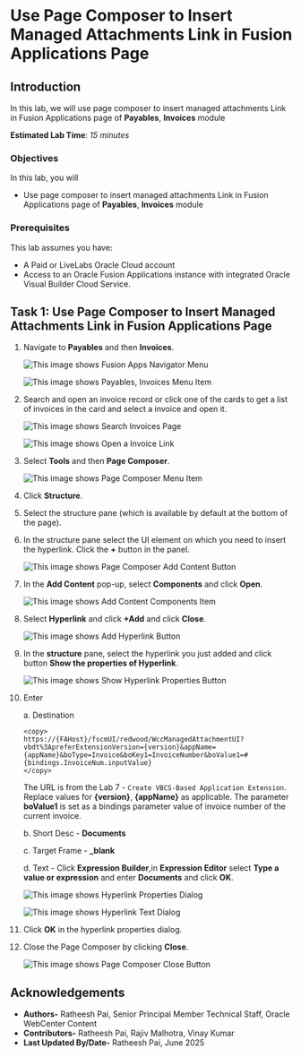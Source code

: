 # Use Page Composer to Insert Managed Attachments Link in Fusion Applications Page

## Introduction

In this lab, we will use page composer to insert managed attachments Link in Fusion Applications page of **Payables**, **Invoices** module

**Estimated Lab Time**: *15 minutes*

### Objectives

In this lab, you will

- Use page composer to insert managed attachments Link in Fusion Applications page of **Payables**, **Invoices** module

### Prerequisites

This lab assumes you have:

- A Paid or LiveLabs Oracle Cloud account
- Access to an Oracle Fusion Applications instance with integrated Oracle Visual Builder Cloud Service.

## Task 1: Use Page Composer to Insert Managed Attachments Link in Fusion Applications Page

1. Navigate to **Payables** and then **Invoices**.

   ![This image shows Fusion Apps Navigator Menu](images/fa-menu.png "Fusion Apps Navigator Menu")

   ![This image shows Payables, Invoices Menu Item](images/payables-invoices.png "Payables, Invoices Menu Item")

2. Search and open an invoice record or click one of the cards to get a list of invoices in the card and select a  invoice and open it.

   ![This image shows Search Invoices Page](images/search-invoice.png "Search Invoices Page")

   ![This image shows Open a Invoice Link](images/open-invoice.png "Open a Invoice Link")

3. Select **Tools** and then **Page Composer**.

   ![This image shows Page Composer Menu Item](images/page-composer-menu.png "Page Composer Menu Item")

4. Click **Structure**.

5. Select the structure pane (which is available by default at the bottom of the page).

6. In the structure pane select the UI element on which you need to insert the hyperlink. Click the **+** button in the panel.

   ![This image shows Page Composer Add Content Button](images/add-content.png "Page Composer Add Content Button")

7. In the **Add Content** pop-up, select **Components** and click **Open**.

   ![This image shows Add Content Components Item](images/components-item.png "Add Content Components Item")

8. Select **Hyperlink** and click **+Add** and click **Close**.

   ![This image shows Add Hyperlink Button](images/hyperlink-add.png "Add Hyperlink Button")

9. In the **structure** pane, select the hyperlink you just added and click button **Show the properties of Hyperlink**.

   ![This image shows Show Hyperlink Properties Button](images/hyperlink-props-button.png "Show Hyperlink Properties Button")

10. Enter

    a. Destination

    ```text
    <copy>
    https://{FAHost}/fscmUI/redwood/WccManagedAttachmentUI?vbdt%3ApreferExtensionVersion={version}&appName={appName}&boType=Invoice&boKey1=InvoiceNumber&boValue1=#{bindings.InvoiceNum.inputValue}
    </copy>
    ```

    The URL is from the Lab 7 - `Create VBCS-Based Application Extension`. Replace values for **{version}**, **{appName}** as applicable. The parameter **boValue1** is set as a bindings parameter value of invoice number of the current invoice.

    b. Short Desc - **Documents**

    c. Target Frame - **_blank**

    d. Text - Click **Expression Builder**,in **Expression Editor** select **Type a value or expression** and enter **Documents** and click **OK**.

       ![This image shows Hyperlink Properties Dialog](images/hyperlink-props.png "Hyperlink Properties Dialog")

       ![This image shows Hyperlink Text Dialog](images/hyperlink-text.png "Hyperlink Text Dialog")

11. Click **OK** in the hyperlink properties dialog.

12. Close the Page Composer by clicking **Close**.

    ![This image shows Page Composer Close Button](images/page-composer-close.png "Page Composer Close Button")

## Acknowledgements

- **Authors-** Ratheesh Pai, Senior Principal Member Technical Staff, Oracle WebCenter Content
- **Contributors-** Ratheesh Pai, Rajiv Malhotra, Vinay Kumar
- **Last Updated By/Date-** Ratheesh Pai, June 2025
